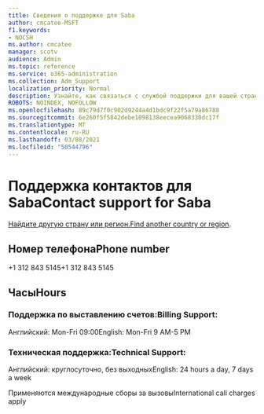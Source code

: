 ```yaml
---
title: Сведения о поддержке для Saba
author: cmcatee-MSFT
f1.keywords:
- NOCSH
ms.author: cmcatee
manager: scotv
audience: Admin
ms.topic: reference
ms.service: o365-administration
ms.collection: Adm_Support
localization_priority: Normal
description: Узнайте, как связаться с службой поддержки для вашей страны или региона.
ROBOTS: NOINDEX, NOFOLLOW
ms.openlocfilehash: 89c79d7f0c902d9244a4d1bdc9f22f5a79a86788
ms.sourcegitcommit: 6e260f5f5842debe1098138eecea9068330dc17f
ms.translationtype: MT
ms.contentlocale: ru-RU
ms.lasthandoff: 03/08/2021
ms.locfileid: "50544796"
---
```

# <a name="contact-support-for-saba"></a><span data-ttu-id="58f39-103">Поддержка контактов для Saba</span><span class="sxs-lookup"><span data-stu-id="58f39-103">Contact support for Saba</span></span>

<span data-ttu-id="58f39-104">[Найдите другую страну или регион.](../contact-support-for-business-products.md)</span><span class="sxs-lookup"><span data-stu-id="58f39-104">[Find another country or region](../contact-support-for-business-products.md).</span></span>

## <a name="phone-number"></a><span data-ttu-id="58f39-105">Номер телефона</span><span class="sxs-lookup"><span data-stu-id="58f39-105">Phone number</span></span>
<span data-ttu-id="58f39-106">+1 312 843 5145</span><span class="sxs-lookup"><span data-stu-id="58f39-106">+1 312 843 5145</span></span>

## <a name="hours"></a><span data-ttu-id="58f39-107">Часы</span><span class="sxs-lookup"><span data-stu-id="58f39-107">Hours</span></span>
### <a name="billing-support"></a><span data-ttu-id="58f39-108">Поддержка по выставлению счетов:</span><span class="sxs-lookup"><span data-stu-id="58f39-108">Billing Support:</span></span>

<span data-ttu-id="58f39-109">Английский: Mon-Fri 09:00</span><span class="sxs-lookup"><span data-stu-id="58f39-109">English: Mon-Fri 9 AM-5 PM</span></span>

### <a name="technical-support"></a><span data-ttu-id="58f39-110">Техническая поддержка:</span><span class="sxs-lookup"><span data-stu-id="58f39-110">Technical Support:</span></span>

<span data-ttu-id="58f39-111">Английский: круглосуточно, без выходных</span><span class="sxs-lookup"><span data-stu-id="58f39-111">English: 24 hours a day, 7 days a week</span></span>

<span data-ttu-id="58f39-112">Применяются международные сборы за вызовы</span><span class="sxs-lookup"><span data-stu-id="58f39-112">International call charges apply</span></span>
